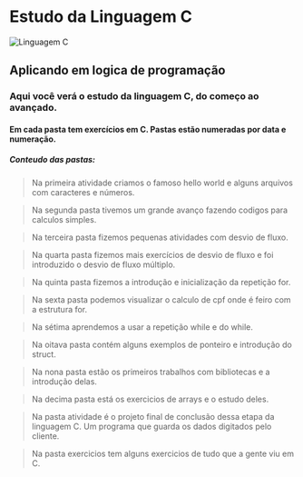 # Estudo da Linguagem C
![Linguagem C](https://static.vecteezy.com/ti/vetor-gratis/p2/2276837-c-language-icon-in-outline-style-vetor.jpg)

## Aplicando em logica de programação

### Aqui você verá o estudo da linguagem C, do começo ao avançado.

#### Em cada pasta tem exercícios em C. Pastas estão numeradas por data e numeração.

##### Conteudo das pastas:

> Na primeira atividade criamos o famoso hello world e alguns arquivos com caracteres e números.

> Na segunda pasta tivemos um grande avanço fazendo codigos para calculos simples. 

> Na terceira pasta fizemos pequenas atividades com desvio de fluxo.

> Na quarta pasta fizemos mais exercícios de desvio de fluxo e foi introduzido o desvio de fluxo múltiplo.

> Na quinta pasta fizemos a introdução e inicialização da repetição for.

> Na sexta pasta podemos visualizar o calculo de cpf onde é feiro com a estrutura for.

> Na sétima aprendemos a usar a repetição while e do while.

> Na oitava pasta contém alguns exemplos de ponteiro e introdução do struct.

> Na nona pasta estão os primeiros trabalhos com bibliotecas e a introdução delas.

> Na decima pasta está os exercicios de arrays e o estudo deles.

> Na pasta atividade é o projeto final de conclusão dessa etapa da linguagem C. Um programa que guarda os dados digitados pelo cliente.

> Na pasta exercicios tem alguns exercicios de tudo que a gente viu em C.